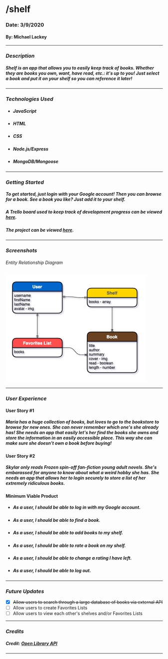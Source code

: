 # **/shelf**

### Date: 3/9/2020

#### By: Michael Lackey
***

### ***Description***

##### Shelf is an app that allows you to easily keep track of books.  Whether they are books you own, want, have read, etc.: it's up to you! Just select a book and put it on your shelf so you can reference it later! 
***

### ***Technologies Used***

* ##### JavaScript
* ##### HTML
* ##### CSS
* ##### Node.js/Express
* ##### MongoDB/Mongoose
***

### ***Getting Started***

##### To get started, just login with your Google account!  Then you can browse for a book.  See a book you like? Just add it to your shelf.
##### A Trello board used to keep track of development progress can be viewed [here](https://trello.com/b/pp3ws0GX/shelf).
##### The project can be viewed [here](https://shelftastic.herokuapp.com/).
***

### ***Screenshots***

###### Entity Relationship Diagram
![ERD](public/images/concept/ERD.png)
***

### ***User Experience***

#### User Story #1
##### Maria has a huge collection of books, but loves to go to the bookstore to browse for new ones.  She can never remember which one's she already has! She needs an app that easily let's her find the books she owns and store the information in an easily accessible place.  This way she can make sure she doesn't own a book before buying!
#### User Story #2
##### Skylar only reads Frozen spin-off fan-fiction young adult novels.  She's embarassed for anyone to know about what a weird hobby she has.  She needs an app that allows her to login securely to store a list of her extremely ridiculous books.
#### Minimum Viable Product
* ##### As a user, I should be able to log in with my Google account.
* ##### As a user, I should be able to find a book.
* ##### As a user, I should be able to add books to my shelf.
* ##### As a user, I should be able to rate a book on my shelf.
* ##### As a user, I should be able to change a rating I have left.
* ##### As a user, I should be able to log out.
***

### ***Future Updates***

- [x] ~~Allow users to search through a large database of books via external API~~
- [ ] Allow users to create Favorites Lists
- [ ] Allow users to view each other's shelves and/or Favorites Lists
***

### ***Credits***

##### Credit: [Open Library API](https://openlibrary.org/dev/docs/api/books)
***